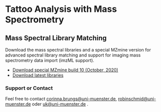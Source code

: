 # Tattoo Analysis with Mass Spectrometry
## Mass Spectral Library Matching
Download the mass spectral libraries and a special MZmine version for advanced spectral library matching and support for imaging mass spectrometry data import (imzML support). 

- [Download special MZmine build 10 (October, 2020)](https://github.com/tattoo-analysis/tattoo_pigments_spectral_libraries/releases/download/2.41.10-imzml/MZmine-2.41.10-imzml.zip)
- [Download latest libraries](https://github.com/tattoo-analysis/tattoo_pigments_spectral_libraries/archive/master.zip)

### Support or Contact
Feel free to contact corinna.brungs@uni-muenster.de, robinschmid@uni-muenster.de oder uk@uni-muenster.de .
